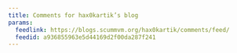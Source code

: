 ```yaml
---
title: Comments for hax0kartik’s blog
params:
  feedlink: https://blogs.scummvm.org/hax0kartik/comments/feed/
  feedid: a936855963e5d44169d2f00da287f241
---
```

